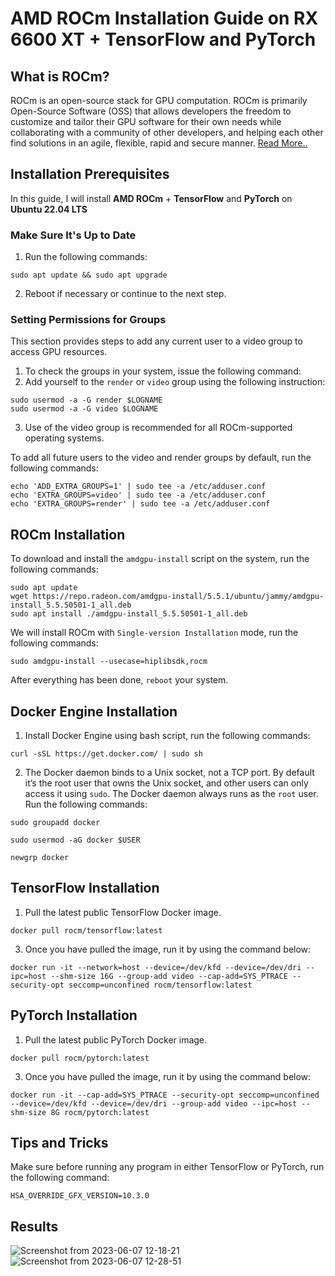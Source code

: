 # AMD ROCm Installation Guide on RX 6600 XT + TensorFlow and PyTorch

## What is ROCm?
ROCm is an open-source stack for GPU computation. ROCm is primarily Open-Source Software (OSS) that allows developers the freedom to customize and tailor their GPU software for their own needs while collaborating with a community of other developers, and helping each other find solutions in an agile, flexible, rapid and secure manner. [Read More..](https://rocm.docs.amd.com/en/latest/rocm.html)

## Installation Prerequisites
In this guide, I will install **AMD ROCm** + **TensorFlow** and **PyTorch** on **Ubuntu 22.04 LTS**

### Make Sure It's Up to Date
1. Run the following commands:
```
sudo apt update && sudo apt upgrade
```
2. Reboot if necessary or continue to the next step.

### Setting Permissions for Groups
This section provides steps to add any current user to a video group to access GPU resources.
1. To check the groups in your system, issue the following command:
2. Add yourself to the `render` or `video` group using the following instruction:
```
sudo usermod -a -G render $LOGNAME
sudo usermod -a -G video $LOGNAME
```
3. Use of the video group is recommended for all ROCm-supported operating systems.

To add all future users to the video and render groups by default, run the following commands:
```
echo 'ADD_EXTRA_GROUPS=1' | sudo tee -a /etc/adduser.conf
echo 'EXTRA_GROUPS=video' | sudo tee -a /etc/adduser.conf
echo 'EXTRA_GROUPS=render' | sudo tee -a /etc/adduser.conf
```

## ROCm Installation

To download and install the `amdgpu-install` script on the system, run the following commands:
```
sudo apt update
wget https://repo.radeon.com/amdgpu-install/5.5.1/ubuntu/jammy/amdgpu-install_5.5.50501-1_all.deb
sudo apt install ./amdgpu-install_5.5.50501-1_all.deb
```

We will install ROCm with `Single-version Installation` mode, run the following commands:

```
sudo amdgpu-install --usecase=hiplibsdk,rocm
```

After everything has been done, `reboot` your system.

## Docker Engine Installation
1. Install Docker Engine using bash script, run the following commands:
```
curl -sSL https://get.docker.com/ | sudo sh
```
2. The Docker daemon binds to a Unix socket, not a TCP port. By default it’s the root user that owns the Unix socket, and other users can only access it using `sudo`. The Docker daemon always runs as the `root` user. Run the following commands:
```
sudo groupadd docker
```
```
sudo usermod -aG docker $USER
```
```
newgrp docker
```

## TensorFlow Installation
1. Pull the latest public TensorFlow Docker image.
```
docker pull rocm/tensorflow:latest
```
3. Once you have pulled the image, run it by using the command below:
```
docker run -it --network=host --device=/dev/kfd --device=/dev/dri --ipc=host --shm-size 16G --group-add video --cap-add=SYS_PTRACE --security-opt seccomp=unconfined rocm/tensorflow:latest
```

## PyTorch Installation
1. Pull the latest public PyTorch Docker image.
```
docker pull rocm/pytorch:latest
```
3. Once you have pulled the image, run it by using the command below:
```
docker run -it --cap-add=SYS_PTRACE --security-opt seccomp=unconfined --device=/dev/kfd --device=/dev/dri --group-add video --ipc=host --shm-size 8G rocm/pytorch:latest
```

## Tips and Tricks
Make sure before running any program in either TensorFlow or PyTorch, run the following command:
```
HSA_OVERRIDE_GFX_VERSION=10.3.0
```
## Results
![Screenshot from 2023-06-07 12-18-21](https://github.com/alfinauzikri/ROCm-RX6600XT/assets/14070303/603534a7-6571-4c86-bda6-1ae0575ec71a)
![Screenshot from 2023-06-07 12-28-51](https://github.com/alfinauzikri/ROCm-RX6600XT/assets/14070303/c831e0f5-81ac-4901-bcb2-388767cdc778)

